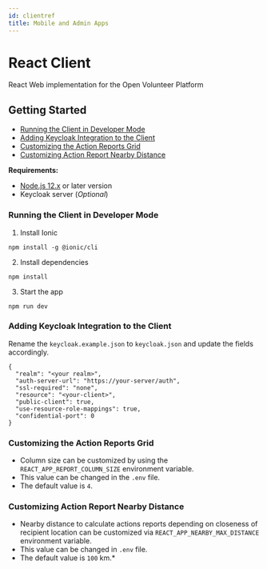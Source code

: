 ```yaml
---
id: clientref
title: Mobile and Admin Apps
---
```

# React Client

React Web implementation for the Open Volunteer Platform 

## Getting Started

* [Running the Client in Developer Mode](#Running-the-Client-in-Developer-Mode)
* [Adding Keycloak Integration to the Client](#Adding-Keycloak-Integration-to-the-Client)
* [Customizing the Action Reports Grid](#Customizing-the-Action-Reports-Grid)
* [Customizing Action Report Nearby Distance](#Customizing-Action-Report-Nearby-Distance)

**Requirements:** 

* [Node.js 12.x](https://nodejs.org/en/download/current/) or later version
* Keycloak server (_Optional_) 

### Running the Client in Developer Mode

1. Install Ionic

```shell
npm install -g @ionic/cli
```

2.  Install dependencies

```shell
npm install
```

3.  Start the app

```shell
npm run dev
```

### Adding Keycloak Integration to the Client

Rename the `keycloak.example.json` to `keycloak.json` and update the fields accordingly.


```
{
  "realm": "<your realm>",
  "auth-server-url": "https://your-server/auth",
  "ssl-required": "none",
  "resource": "<your-client>",
  "public-client": true,
  "use-resource-role-mappings": true,
  "confidential-port": 0
}
```

### Customizing the Action Reports Grid

* Column size can be customized by using  the `REACT_APP_REPORT_COLUMN_SIZE` environment variable. 
* This value can be changed in the `.env` file. 
* The default value is `4`.


### Customizing Action Report Nearby Distance

* Nearby distance to calculate actions reports depending on closeness of recipient location can be customized via `REACT_APP_NEARBY_MAX_DISTANCE` environment variable.
* This value can be changed in `.env` file. 
* The default value is `100` km.*
